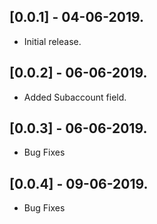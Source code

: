 ## [0.0.1] - 04-06-2019.

* Initial release.

## [0.0.2] - 06-06-2019.

* Added Subaccount field.


## [0.0.3] - 06-06-2019.

* Bug Fixes

## [0.0.4] - 09-06-2019.

* Bug Fixes

